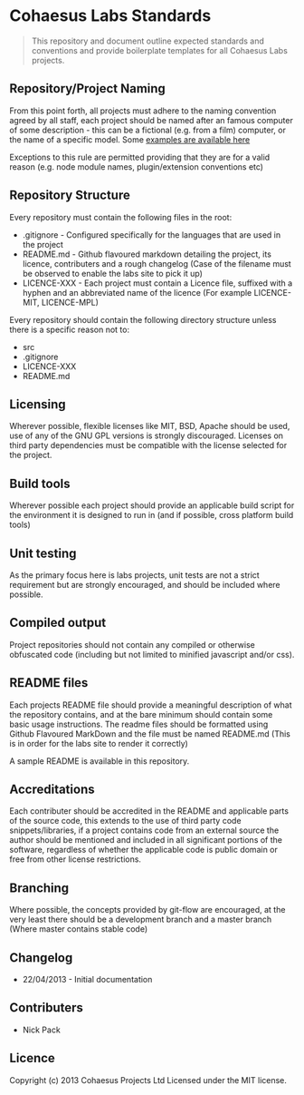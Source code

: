 Cohaesus Labs Standards
=======================
> This repository and document outline expected standards and conventions and provide boilerplate templates for all Cohaesus Labs projects.

## Repository/Project Naming
From this point forth, all projects must adhere to the naming convention agreed by all staff, each project should be named after an famous computer of some description - this can be a fictional (e.g. from a film) computer, or the name of a specific model. Some [examples are available here](http://namingschemes.com/Psychotic_Computers)

Exceptions to this rule are permitted providing that they are for a valid reason (e.g. node module names, plugin/extension conventions etc)

## Repository Structure
Every repository must contain the following files in the root:

* .gitignore - Configured specifically for the languages that are used in the project
* README.md - Github flavoured markdown detailing the project, its licence, contributers and a rough changelog (Case of the filename must be observed to enable the labs site to pick it up)
* LICENCE-XXX - Each project must contain a Licence file, suffixed with a hyphen and an abbreviated name of the licence (For example LICENCE-MIT, LICENCE-MPL)

Every repository should contain the following directory structure unless there is a specific reason not to:
* src
* .gitignore
* LICENCE-XXX
* README.md

## Licensing
Wherever possible, flexible licenses like MIT, BSD, Apache should be used, use of any of the GNU GPL versions is strongly discouraged.
Licenses on third party dependencies must be compatible with the license selected for the project.

## Build tools
Wherever possible each project should provide an applicable build script for the environment it is designed to run in (and if possible, cross platform build tools)

## Unit testing
As the primary focus here is labs projects, unit tests are not a strict requirement but are strongly encouraged, and should be included where possible.

## Compiled output
Project repositories should not contain any compiled or otherwise obfuscated code (including but not limited to minified javascript and/or css).

## README files
Each projects README file should provide a meaningful description of what the repository contains, and at the bare minimum should contain some basic usage instructions.
The readme files should be formatted using Github Flavoured MarkDown and the file must be named README.md (This is in order for the labs site to render it correctly)

A sample README is available in this repository.

## Accreditations
Each contributer should be accredited in the README and applicable parts of the source code, this extends to the use of third party code snippets/libraries, if a project contains code from an external source the author should be mentioned and included in all significant portions of the software, regardless of whether the applicable code is public domain or free from other license restrictions.

## Branching
Where possible, the concepts provided by git-flow are encouraged, at the very least there should be a development branch and a master branch (Where master contains stable code)

## Changelog
* 22/04/2013 - Initial documentation

## Contributers
* Nick Pack

## Licence
Copyright (c) 2013 Cohaesus Projects Ltd 
Licensed under the MIT license.	